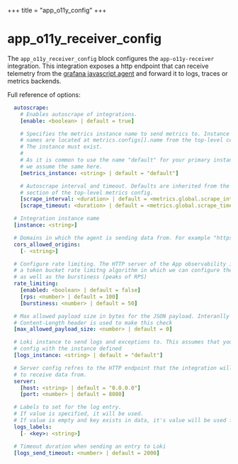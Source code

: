 +++
title = "app_o11y_config"
+++

# app_o11y_receiver_config

The `app_o11y_receiver_config` block configures the `app-o11y-receiver`
integration. This integration exposes a http endpoint that can receive telemetry
from the [grafana javascript agent](https://github.com/grafana/grafana-javascript-agent)
and forward it to logs, traces or metrics backends.

Full reference of options:

```yaml
  autoscrape:
    # Enables autoscrape of integrations.
    [enable: <boolean> | default = true]

    # Specifies the metrics instance name to send metrics to. Instance
    # names are located at metrics.configs[].name from the top-level config.
    # The instance must exist.
    #
    # As it is common to use the name "default" for your primary instance,
    # we assume the same here.
    [metrics_instance: <string> | default = "default"]

    # Autoscrape interval and timeout. Defaults are inherited from the global
    # section of the top-level metrics config.
    [scrape_interval: <duration> | default = <metrics.global.scrape_interval>]
    [scrape_timeout: <duration> | default = <metrics.global.scrape_timeout>]

  # Integration instance name
  [instance: <string>]

  # Domains in which the agent is sending data from. For example "https://myapp.com"
  cors_allowed_origins:
    [- <string>]

  # Configure rate limiting. The HTTP server of the App observability implements
  # a token bucket rate limitng algorithm in which we can configure the maximum RPS
  # as well as the burstiness (peaks of RPS)
  rate_limiting:
    [enabled: <boolean> | default = false]
    [rps: <number> | default = 100]
    [burstiness: <number> | default = 50]

  # Max allowed payload size in bytes for the JSON payload. Interanlly the
  # Content-Length header is used to make this check
  [max_allowed_payload_size: <number> | default = 0]

  # Loki instance to send logs and exceptions to. This assumes that you have a logs
  # config with the instance defined
  [logs_instance: <string> | default = "default"]

  # Server config refres to the HTTP endpoint that the integration will be exposing
  # to receive data from.
  server:
    [host: <string> | default = "0.0.0.0"]
    [port: <number> | default = 8080]

  # Labels to set for the log entry. 
  # If value is specified, it will be used.
  # If value is empty and key exists in data, it's value will be used from data
  logs_labels:
    [- <key>: <string>]

  # Timeout duration when sending an entry to Loki
  [logs_send_timeout: <number> | default = 2000]


```

